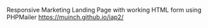 Responsive Marketing Landing Page with working HTML form using PHPMailer
https://muinch.github.io/iap2/
